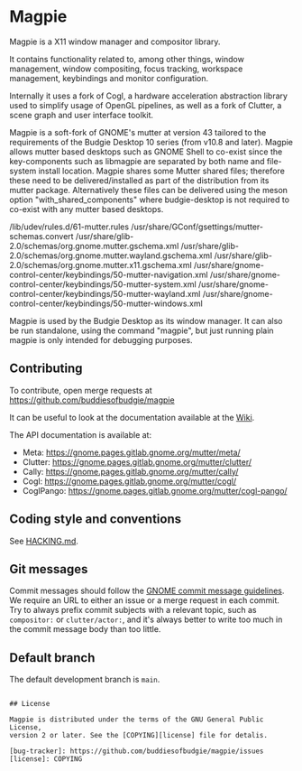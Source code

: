 # Magpie

Magpie is a X11 window manager and compositor library.

It contains functionality related to, among other things, window management,
window compositing, focus tracking, workspace management, keybindings and
monitor configuration.

Internally it uses a fork of Cogl, a hardware acceleration abstraction library
used to simplify usage of OpenGL pipelines, as well as a fork of Clutter, a
scene graph and user interface toolkit.

Magpie is a soft-fork of GNOME's mutter at version 43 tailored to the requirements of the Budgie Desktop 10 series (from v10.8 and later).  Magpie allows mutter based desktops such as GNOME Shell to co-exist since the key-components such as libmagpie are separated by both name and file-system install location.  Magpie shares some Mutter shared files; therefore these need to be delivered/installed as part of the distribution from its mutter package.  Alternatively these files can be delivered using the meson option "with_shared_components" where budgie-desktop is not required to co-exist with any mutter based desktops.

/lib/udev/rules.d/61-mutter.rules
/usr/share/GConf/gsettings/mutter-schemas.convert
/usr/share/glib-2.0/schemas/org.gnome.mutter.gschema.xml
/usr/share/glib-2.0/schemas/org.gnome.mutter.wayland.gschema.xml
/usr/share/glib-2.0/schemas/org.gnome.mutter.x11.gschema.xml
/usr/share/gnome-control-center/keybindings/50-mutter-navigation.xml
/usr/share/gnome-control-center/keybindings/50-mutter-system.xml
/usr/share/gnome-control-center/keybindings/50-mutter-wayland.xml
/usr/share/gnome-control-center/keybindings/50-mutter-windows.xml

Magpie is used by the Budgie Desktop as its window manager. It can also be run standalone, using
the  command "magpie", but just running plain magpie is only intended for
debugging purposes.

## Contributing

To contribute, open merge requests at https://github.com/buddiesofbudgie/magpie

It can be useful to look at the documentation available at the
[Wiki](https://gitlab.gnome.org/GNOME/mutter/-/wikis/home).

The API documentation is available at:
- Meta: <https://gnome.pages.gitlab.gnome.org/mutter/meta/>
- Clutter: <https://gnome.pages.gitlab.gnome.org/mutter/clutter/>
- Cally: <https://gnome.pages.gitlab.gnome.org/mutter/cally/>
- Cogl: <https://gnome.pages.gitlab.gnome.org/mutter/cogl/>
- CoglPango: <https://gnome.pages.gitlab.gnome.org/mutter/cogl-pango/>

## Coding style and conventions

See [HACKING.md](./HACKING.md).

## Git messages

Commit messages should follow the [GNOME commit message
guidelines](https://wiki.gnome.org/Git/CommitMessages). We require an URL
to either an issue or a merge request in each commit. Try to always prefix
commit subjects with a relevant topic, such as `compositor:` or
`clutter/actor:`, and it's always better to write too much in the commit
message body than too little.

## Default branch

The default development branch is `main`. 
```

## License

Magpie is distributed under the terms of the GNU General Public License,
version 2 or later. See the [COPYING][license] file for detalis.

[bug-tracker]: https://github.com/buddiesofbudgie/magpie/issues
[license]: COPYING
